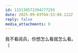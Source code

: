 ```yaml
---
id: 115138572394277293
date: 2025-09-03T04:53:09.122Z
reply: false
media_attachments: 0
---
```


<p>我不看阅兵，你想怎么看就怎么看。<br>（</p>
